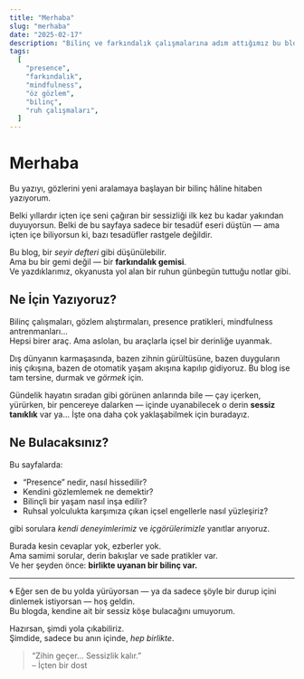 ```yaml
---
title: "Merhaba"
slug: "merhaba"
date: "2025-02-17"
description: "Bilinç ve farkındalık çalışmalarına adım attığımız bu blog, içsel yolculukta bir seyir defteri gibi sana eşlik etmeyi amaçlıyor."
tags:
  [
    "presence",
    "farkındalık",
    "mindfulness",
    "öz gözlem",
    "bilinç",
    "ruh çalışmaları",
  ]
---
```


# Merhaba

Bu yazıyı, gözlerini yeni aralamaya başlayan bir bilinç hâline hitaben yazıyorum.

Belki yıllardır içten içe seni çağıran bir sessizliği ilk kez bu kadar yakından duyuyorsun. Belki de bu sayfaya sadece bir tesadüf eseri düştün — ama içten içe biliyorsun ki, bazı tesadüfler rastgele değildir.

Bu blog, bir _seyir defteri_ gibi düşünülebilir.  
Ama bu bir gemi değil — bir **farkındalık gemisi**.  
Ve yazdıklarımız, okyanusta yol alan bir ruhun günbegün tuttuğu notlar gibi.

## Ne İçin Yazıyoruz?

Bilinç çalışmaları, gözlem alıştırmaları, presence pratikleri, mindfulness antrenmanları...  
Hepsi birer araç. Ama aslolan, bu araçlarla içsel bir derinliğe uyanmak.

Dış dünyanın karmaşasında, bazen zihnin gürültüsüne, bazen duyguların iniş çıkışına, bazen de otomatik yaşam akışına kapılıp gidiyoruz. Bu blog ise tam tersine, durmak ve _görmek_ için.

Gündelik hayatın sıradan gibi görünen anlarında bile — çay içerken, yürürken, bir pencereye dalarken — içinde uyanabilecek o derin **sessiz tanıklık** var ya… İşte ona daha çok yaklaşabilmek için buradayız.

## Ne Bulacaksınız?

Bu sayfalarda:

- “Presence” nedir, nasıl hissedilir?
- Kendini gözlemlemek ne demektir?
- Bilinçli bir yaşam nasıl inşa edilir?
- Ruhsal yolculukta karşımıza çıkan içsel engellerle nasıl yüzleşiriz?

gibi sorulara _kendi deneyimlerimiz_ ve _içgörülerimizle_ yanıtlar arıyoruz.

Burada kesin cevaplar yok, ezberler yok.  
Ama samimi sorular, derin bakışlar ve sade pratikler var.  
Ve her şeyden önce: **birlikte uyanan bir bilinç var.**

---

🌀 Eğer sen de bu yolda yürüyorsan — ya da sadece şöyle bir durup içini dinlemek istiyorsan — hoş geldin.  
Bu blogda, kendine ait bir sessiz köşe bulacağını umuyorum.

Hazırsan, şimdi yola çıkabiliriz.  
Şimdide, sadece bu anın içinde, _hep birlikte_.

> “Zihin geçer… Sessizlik kalır.”  
> – İçten bir dost
